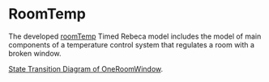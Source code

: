 # RoomTemp
The developed  <a href="https://github.com/fereidoun-moradi/RoomTemp/blob/main/OneRoomWindow.rebeca">roomTemp</a> Timed Rebeca model includes the model of main components of a temperature control system that regulates a room with a broken window. 
<body>
    <p> <a href="https://github.com/fereidoun-moradi/RoomTemp/blob/main/OneRoomWindow.png">State Transition Diagram of OneRoomWindow</a>.</p>
  </body>
